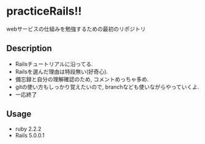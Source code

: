 # practiceRails!!

webサービスの仕組みを勉強するための最初のリポジトリ

## Description
- Railsチュートリアルに沿ってる.
- Railsを選んだ理由は特段無い(好奇心).
- 備忘録と自分の理解確認のため, コメントめっちゃ多め.
- gitの使い方もしっかり覚えたいので, branchなども使いながらやっていくよ.
- 一応終了
## Usage
- ruby 2.2.2
- Rails 5.0.0.1
